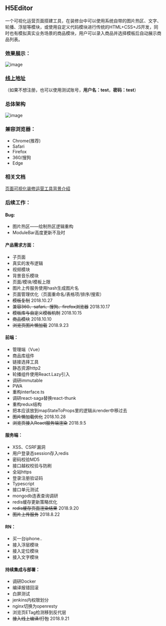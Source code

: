 ## H5Editor
一个可视化运营页面搭建工具，在装修台中可以使用系统自带的图片热区、文字、轮播、浮层等模块，或使用自定义代码模块进行传统的HTML+CSS+JS开发，同时也有模拟真实业务场景的商品模块，用户可以录入商品并选择模板后自动展示商品列表。
### 效果展示：
![image](https://raw.githubusercontent.com/wiki/zhusiyi111/NaEditor/jasdkfhdshfsadfhdjkhfhasdjkfhadsf.gif)

### [线上地址](http://h5editor.cn)
（如果不想注册，也可以使用测试账号，__用户名：test__，__密码：test__）

### 总体架构
![image](https://raw.githubusercontent.com/wiki/zhusiyi111/NaEditor/gdsjhkglasdhsdlghdsagh.jpg)
### 兼容浏览器：
* Chrome(推荐)
* Safari
* Firefox
* 360/搜狗
* Edge

### 相关文档
[页面可视化装修运营工具背景介绍](https://github.com/zhusiyi111/NaEditor/wiki/%E5%8F%AF%E8%A7%86%E5%8C%96%E8%BF%90%E8%90%A5%E5%B7%A5%E5%85%B7)

### 后续工作：

#### Bug:
* 图片热区——绘制热区逻辑重构
* ModuleBar高度更新不及时

#### 产品需求方面：
* 子页面
* 真实的发布逻辑
* 视频模块
* 背景音乐模块
* 页面/模块/模板上限
* 图片上传服务使用hash生成图片名
* 页面管理优化（页面重命名/表格项/排序/搜索）
* ~~模板复制~~ 2018.10.27
* ~~兼容360、safari、搜狗、firefox浏览器~~  2018.10.17
* ~~模板库与自定义模板机制~~ 2018.10.15
* ~~商品模块~~ 2018.10.10
* ~~浏览页图片懒加载~~ 2018.9.23

#### 前端：
* 管理端（Vue）
* 商品库组件
* 链接选择工具
* 静态资源http2
* 轮播组件使用React.Lazy引入
* 调研immutable
* PWA
* 重构interface.ts
* 调研react-saga替换react-thunk
* 重构redux结构
* 把本应该放到mapStateToProps里的逻辑从render中移过去
* ~~图片懒加载优化~~ 2018.10.28 
* ~~浏览页接入React服务端渲染~~ 2018.9.5


#### 服务端：
* XSS、CSRF漏洞
* 用户登录态session存入redis
* 密码校验MD5
* 接口越权校验与防刷
* 全站https
* 登录注册验证码
* Typescript
* 接口单元测试
* mongodb连表查询调研
* redis缓存更新策略优化
* ~~redis缓存页面渲染结果~~ 2018.9.20
* ~~图片上传服务~~ 2018.8.22

#### RN：
* 买一台iphone..
* 接入浮层模块
* 接入定位模块
* 接入文字模块

#### 持续集成与部署：
* 调研Docker
* 编译报错回滚
* 白屏测试
* jenkins内权限划分
* nginx切换为openresty
* 浏览页ETag检测移到反代层
* ~~接入线上编译/打包~~ 2018.9.21